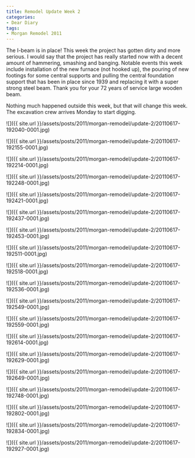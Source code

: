 ```yaml
---
title: Remodel Update Week 2
categories:
- Dear Diary
tags:
- Morgan Remodel 2011
---
```


The I-beam is in place! This week the project has gotten dirty and more serious. I would say that the project has really started now with a decent amount of hammering, smashing and banging. Notable events this week include installation of the new furnace (not hooked up), the pouring of new footings for some central supports and pulling the central foundation support that has been in place since 1939 and replacing it with a super strong steel beam. Thank you for your 72 years of service large wooden beam.

Nothing much happened outside this week, but that will change this week. The excavation crew arrives Monday to start digging.

![]({{ site.url }}/assets/posts/2011/morgan-remodel/update-2/20110617-192040-0001.jpg)

![]({{ site.url }}/assets/posts/2011/morgan-remodel/update-2/20110617-192155-0001.jpg)

![]({{ site.url }}/assets/posts/2011/morgan-remodel/update-2/20110617-192214-0001.jpg)

![]({{ site.url }}/assets/posts/2011/morgan-remodel/update-2/20110617-192248-0001.jpg)

![]({{ site.url }}/assets/posts/2011/morgan-remodel/update-2/20110617-192421-0001.jpg)

![]({{ site.url }}/assets/posts/2011/morgan-remodel/update-2/20110617-192437-0001.jpg)

![]({{ site.url }}/assets/posts/2011/morgan-remodel/update-2/20110617-192453-0001.jpg)

![]({{ site.url }}/assets/posts/2011/morgan-remodel/update-2/20110617-192511-0001.jpg)

![]({{ site.url }}/assets/posts/2011/morgan-remodel/update-2/20110617-192518-0001.jpg)

![]({{ site.url }}/assets/posts/2011/morgan-remodel/update-2/20110617-192536-0001.jpg)

![]({{ site.url }}/assets/posts/2011/morgan-remodel/update-2/20110617-192549-0001.jpg)

![]({{ site.url }}/assets/posts/2011/morgan-remodel/update-2/20110617-192559-0001.jpg)

![]({{ site.url }}/assets/posts/2011/morgan-remodel/update-2/20110617-192614-0001.jpg)

![]({{ site.url }}/assets/posts/2011/morgan-remodel/update-2/20110617-192629-0001.jpg)

![]({{ site.url }}/assets/posts/2011/morgan-remodel/update-2/20110617-192649-0001.jpg)

![]({{ site.url }}/assets/posts/2011/morgan-remodel/update-2/20110617-192748-0001.jpg)

![]({{ site.url }}/assets/posts/2011/morgan-remodel/update-2/20110617-192802-0001.jpg)

![]({{ site.url }}/assets/posts/2011/morgan-remodel/update-2/20110617-192834-0001.jpg)

![]({{ site.url }}/assets/posts/2011/morgan-remodel/update-2/20110617-192927-0001.jpg)
